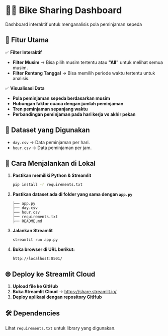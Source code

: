 # 🚴‍♂️ Bike Sharing Dashboard

Dashboard interaktif untuk menganalisis pola peminjaman sepeda

## 📌 Fitur Utama
✅ **Filter Interaktif**  
- **Filter Musim** → Bisa pilih musim tertentu atau **"All"** untuk melihat semua musim.  
- **Filter Rentang Tanggal** → Bisa memilih periode waktu tertentu untuk analisis.  

✅ **Visualisasi Data**  
- **Pola peminjaman sepeda berdasarkan musim**  
- **Hubungan faktor cuaca dengan jumlah peminjaman**  
- **Tren peminjaman sepanjang waktu**  
- **Perbandingan peminjaman pada hari kerja vs akhir pekan**  

## 📂 Dataset yang Digunakan
- `day.csv` → Data peminjaman per hari.  
- `hour.csv` → Data peminjaman per jam.  

## 🚀 Cara Menjalankan di Lokal
1. **Pastikan memiliki Python & Streamlit**  
   ```bash
   pip install -r requirements.txt
   ```

2. **Pastikan dataset ada di folder yang sama dengan `app.py`**  
   ```
   ├── app.py
   ├── day.csv
   ├── hour.csv
   ├── requirements.txt
   ├── README.md
   ```

3. **Jalankan Streamlit**  
   ```bash
   streamlit run app.py
   ```

4. **Buka browser di URL berikut:**  
   ```
   http://localhost:8501/
   ```

## 🌐 Deploy ke Streamlit Cloud
1. **Upload file ke GitHub**  
2. **Buka Streamlit Cloud** → https://share.streamlit.io/  
3. **Deploy aplikasi dengan repository GitHub**  

## 🛠 Dependencies
Lihat `requirements.txt` untuk library yang digunakan.

